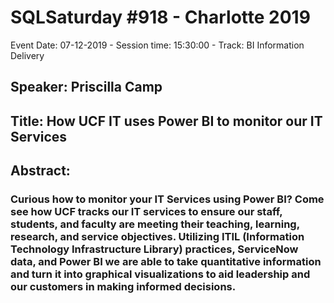 # SQLSaturday #918 - Charlotte 2019
Event Date: 07-12-2019 - Session time: 15:30:00 - Track: BI Information Delivery
## Speaker: Priscilla Camp
## Title: How UCF IT uses Power BI to monitor our IT Services
## Abstract:
### Curious how to monitor your IT Services using Power BI? Come see how UCF tracks our IT services to ensure our staff, students, and faculty are meeting their teaching, learning, research, and service objectives. Utilizing ITIL (Information Technology Infrastructure Library) practices, ServiceNow data, and Power BI we are able to take quantitative information and turn it into graphical visualizations to aid leadership and our customers in making informed decisions.
